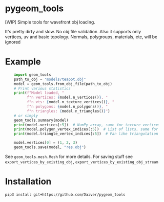 # pygeom_tools
[WIP] Simple tools for wavefront obj loading.

It's pretty dirty and slow. No obj file validation. Also it supports only vertices, uv and basic topology. Normals, polygroups, materials, etc, will be ignored 

# Example

```python
    import geom_tools
    path_to_obj = "models/teapot.obj"
    model = geom_tools.from_obj_file(path_to_obj)
    # Print various statistics 
    print(f"Model loaded, "
          f"n vertices: {model.n_vertices()}, "
          f"n vts: {model.n_texture_vertices()}, "
          f"n polygons: {model.n_polygons()}, "
          f"n triangles: {model.n_triangles()}")
    # or simply
    geom_tools.summary(model)
    print(model.vertices[:5])  # NumPy array, same for texture vertices, etc
    print(model.polygon_vertex_indices[:5])  # List of lists, same for texture topology, triangulated topology, etc
    print(model.triangle_vertex_indices[:5])  # Fan like triangulation of topology. Keep original triangles

    model.vertices[0] = (1, 2, 3)
    geom_tools.save(model, "res.obj")    
```

See `geom_tools.mesh.Mesh` for more details. For saving stuff see `export_vertices_by_existing_obj`, `export_vertices_by_existing_obj_stream`

# Installation

```
pip3 install git+https://github.com/Daiver/pygeom_tools
```
